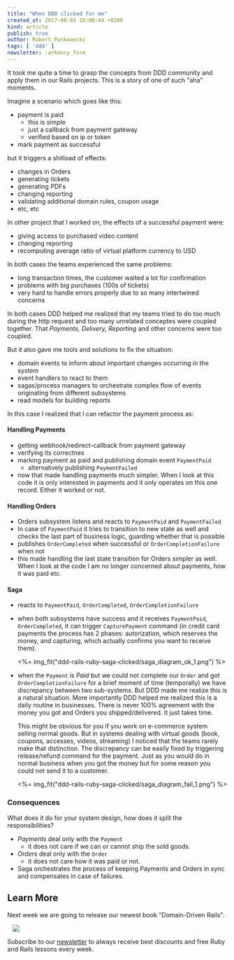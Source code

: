 ```yaml
---
title: "When DDD clicked for me"
created_at: 2017-08-03 10:08:44 +0200
kind: article
publish: true
author: Robert Pankowecki
tags: [ 'ddd' ]
newsletter: :arkency_form
---
```


It took me quite a time to grasp the concepts from DDD community and apply them in our Rails projects. This is a story of one of such "aha" moments.

<!-- more -->

Imagine a scenario which goes like this:

- payment is paid
  - this is simple
  - just a callback from payment gateway
  - verified based on ip or token
- mark payment as successful

but it triggers a shitload of effects:

- changes in Orders
- generating tickets
- generating PDFs
- changing reporting
- validating additional domain rules, coupon usage
- etc, etc

In other project that I worked on, the effects of a successful payment were:

- giving access to purchased video content
- changing reporting
- recomputing average ratio of virtual platform currency to USD

In both cases the teams experienced the same problems:

* long transaction times, the customer waited a lot for confirmation
* problems with big purchases (100s of tickets)
* very hard to handle errors properly due to so many intertwined concerns

In both cases DDD helped me realized that my teams tried to do too much during the http request and too many unrelated conceptes were coupled together. That _Payments, Delivery, Reporting_ and other concerns were too coupled.

But it also gave me tools and solutions to fix the situation:

* domain events to inform about important changes occurring in the system
* event handlers to react to them
* sagas/process managers to orchestrate complex flow of events originating from different subsystems
* read models for building reports

In this case I realized that I can refactor the payment process as:

#### Handling Payments

  * getting webhook/redirect-callback from payment gateway
  * verifying its correctnes
  * marking payment as paid and publishing domain event `PaymentPaid`
    * alternatively publishing `PaymentFailed`
  * now that made handling payments much simpler. When I look at this code it is only interested in payments and it only operates on this one record. Either it worked or not.

#### Handling Orders

  * Orders subsystem listens and reacts to `PaymentPaid` and `PaymentFailed`
  * In case of `PaymentPaid` it tries to transition to new state as well and checks the last part of business logic, guarding whether that is possible
  * publishes `OrderCompleted` when successful or `OrderCompletionFailure` when not
  * this made handling the last state transition for Orders simpler as well. When I look at the code I am no longer concerned about payments, how it was paid etc.

#### Saga

* reacts to `PaymentPaid`, `OrderCompleted`, `OrderCompletionFailure`
* when both subsystems have success and it receives `PaymentPaid`, `OrderCompleted`, it can trigger `CapturePayment` command (in credit card payments the process has 2 phases: autorization, which reserves the money, and capturing, which actually confirms you want to receive them).

    <%= img_fit("ddd-rails-ruby-saga-clicked/saga_diagram_ok_1.png") %>

* when the `Payment` is _Paid_ but we could not complete our `Order` and got `OrderCompletionFailure` for a brief moment of time (temporally) we have discrepancy between two sub-systems. But DDD made me realize this is a natural situation. More importantly DDD helped me realized this is a daily routine in businesses. There is never 100% agreement with the money you got and Orders you shipped/delivered. It just takes time.

    This might be obvious for you if you work on e-commerce system selling normal goods. But in systems dealing with virtual goods (book, coupons, accesses, videos, streaming) I noticed that the teams rarely make that distinction. The discrepancy can be easily fixed by triggering release/refund command for the payment. Just as you would do in normal business when you got the money but for some reason you could not send it to a customer.

    <%= img_fit("ddd-rails-ruby-saga-clicked/saga_diagram_fail_1.png") %>

### Consequences

What does it do for your system design, how does it split the responsibilities?

* _Payments_ deal only with the `Payment`
  * it does not care if we can or cannot ship the sold goods.
* _Orders_ deal only with the `Order`
  * it does not care how it was paid or not.
* Saga orchestrates the process of keeping Payments and Orders in sync and compensates in case of failures.


## Learn More

Next week we are going to release our newest book "Domain-Driven Rails".

<div style="margin:auto; width: 480px;">
  <a href="/domain-driven-rails/">
    <img src="//blog-arkency.imgix.net/domain-driven-rails-design/cover7-100.png?w=480&h=480&fit=max">
  </a>
</div>

Subscribe to our [newsletter](http://arkency.com/newsletter) to always receive best discounts and free Ruby and Rails lessons every week.